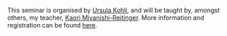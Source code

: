 This seminar is organised by [Ursula Kohli](https://dogudesign.ch/about-ursula.php), and will be taught by, amongst others, my teacher, [Kaori Miyanishi-Reitinger](https://miya.ch/). More information and registration can be found [here](https://lapartdieutee.wordpress.com).
